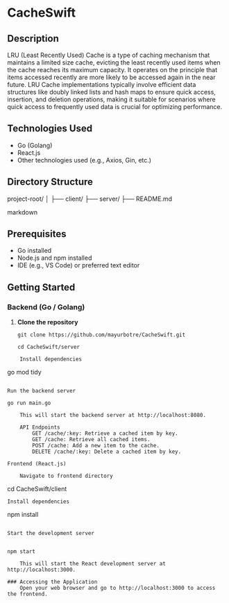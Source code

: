# CacheSwift

## Description
LRU (Least Recently Used) Cache is a type of caching mechanism that maintains a limited size cache, evicting the least recently used items when the cache reaches its maximum capacity. It operates on the principle that items accessed recently are more likely to be accessed again in the near future. LRU Cache implementations typically involve efficient data structures like doubly linked lists and hash maps to ensure quick access, insertion, and deletion operations, making it suitable for scenarios where quick access to frequently used data is crucial for optimizing performance.

## Technologies Used
- Go (Golang)
- React.js
- Other technologies used (e.g., Axios, Gin, etc.)

## Directory Structure

project-root/
│
├── client/
├── server/
├── README.md

markdown


## Prerequisites
- Go installed
- Node.js and npm installed
- IDE (e.g., VS Code) or preferred text editor

## Getting Started

### Backend (Go / Golang)

1. **Clone the repository**
   ```
   git clone https://github.com/mayurbotre/CacheSwift.git

   cd CacheSwift/server
```
    Install dependencies

```
go mod tidy
```

Run the backend server

```
    go run main.go
```
    This will start the backend server at http://localhost:8080.

    API Endpoints
        GET /cache/:key: Retrieve a cached item by key.
        GET /cache: Retrieve all cached items.
        POST /cache: Add a new item to the cache.
        DELETE /cache/:key: Delete a cached item by key.

Frontend (React.js)

    Navigate to frontend directory

```
cd CacheSwift/client
```
Install dependencies

```
npm install
```

Start the development server


```
    npm start
```
    This will start the React development server at http://localhost:3000.

### Accessing the Application
    Open your web browser and go to http://localhost:3000 to access the frontend.

